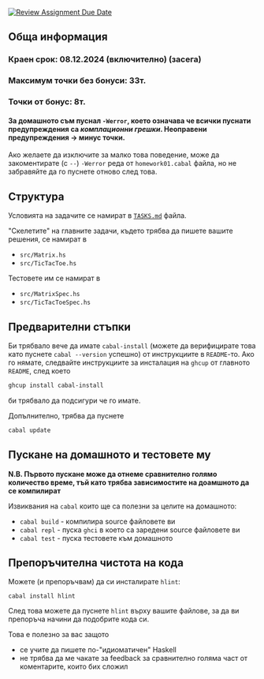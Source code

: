 [![Review Assignment Due Date](https://classroom.github.com/assets/deadline-readme-button-22041afd0340ce965d47ae6ef1cefeee28c7c493a6346c4f15d667ab976d596c.svg)](https://classroom.github.com/a/ZKNyrZhK)
## Обща информация
### Краен срок: 08.12.2024 (включително) (засега)
### Максимум точки без бонуси: 33т.
### Точки от бонус: 8т.
#### За домашното съм пуснал `-Werror`, което означава че всички пуснати предупреждения са _комплационни грешки_. Неоправени предупреждения -> минус точки.

Ако желаете да изключите за малко това поведение, може да закоментирате (с `--`) `-Werror` реда от `homework01.cabal` файла,
но не забравяйте да го пуснете отново след това.

## Структура
Условията на задачите се намират в [`TASKS.md`](./TASKS.md) файла.

"Скелетите" на главните задачи, където трябва да пишете вашите решения, се намират в
* `src/Matrix.hs`
* `src/TicTacToe.hs`

Тестовете им се намират в
* `src/MatrixSpec.hs`
* `src/TicTacToeSpec.hs`

## Предварителни стъпки

Би трябвало вече да имате `cabal-install` (можете да верифицирате това като пуснете `cabal --version` успешно) от инструкциите в `README`-то.
Ако го нямате, следвайте инструкциите за инсталация на `ghcup` от главното `README`, след което
```bash
ghcup install cabal-install
```
би трябвало да подсигури че го имате.

Допълнително, трябва да пуснете
```bash
cabal update
```

## Пускане на домашното и тестовете му

**N.B. Първото пускане може да отнеме сравнително голямо количество време, тъй като трябва зависимостите на доамшното да се компилират**

Извиквания на `cabal` които ще са полезни за целите на домашното:

* `cabal build` - компилира source файловете ви
* `cabal repl` - пуска `ghci` в което са заредени source файловете ви
* `cabal test` - пуска тестовете към домашното

## Препоръчителна чистота на кода

Можете (и препоръчвам) да си инсталирате `hlint`:

`cabal install hlint`

След това можете да пуснете `hlint` върху вашите файлове,
за да ви препоръча начини да подобрите кода си.

Това е полезно за вас защото

* се учите да пишете по-"идиоматичен" Haskell
* не трябва да ме чакате за feedback за сравнително голяма част от коментарите, които бих сложил
